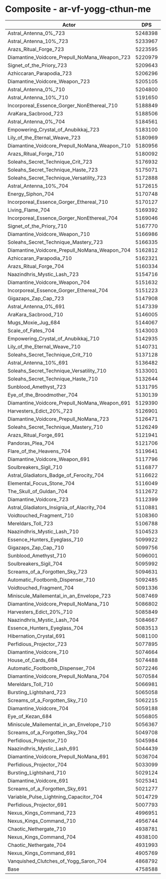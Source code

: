 # Composite - ar-vf-yogg-cthun-me
| Actor | DPS | Increase |
|---|:---:|:---:|
|Astral_Antenna_0%_723|5248398|10.29%|
|Astral_Antenna_10%_723|5233967|9.99%|
|Arazs_Ritual_Forge_723|5223595|9.77%|
|Diamantine_Voidcore_Prepull_NoMana_Weapon_723|5220979|9.72%|
|Signet_of_the_Priory_723|5209643|9.48%|
|Azhiccaran_Parapodia_723|5206296|9.41%|
|Diamantine_Voidcore_Weapon_723|5205105|9.38%|
|Astral_Antenna_0%_710|5204800|9.38%|
|Astral_Antenna_10%_710|5191650|9.10%|
|Incorporeal_Essence_Gorger_NonEthereal_710|5188849|9.04%|
|AraKara_Sacbrood_723|5188506|9.03%|
|Astral_Antenna_0%_704|5184561|8.95%|
|Empowering_Crystal_of_Anubikkaj_723|5183100|8.92%|
|Lily_of_the_Eternal_Weave_723|5180969|8.88%|
|Diamantine_Voidcore_Prepull_NoMana_Weapon_710|5180956|8.88%|
|Arazs_Ritual_Forge_710|5180092|8.86%|
|Soleahs_Secret_Technique_Crit_723|5176932|8.79%|
|Soleahs_Secret_Technique_Haste_723|5175071|8.75%|
|Soleahs_Secret_Technique_Versatility_723|5172888|8.71%|
|Astral_Antenna_10%_704|5172615|8.70%|
|Energy_Siphon_704|5170748|8.66%|
|Incorporeal_Essence_Gorger_Ethereal_710|5170127|8.65%|
|Living_Flame_704|5169392|8.63%|
|Incorporeal_Essence_Gorger_NonEthereal_704|5169046|8.63%|
|Signet_of_the_Priory_710|5167770|8.60%|
|Diamantine_Voidcore_Weapon_710|5166986|8.58%|
|Soleahs_Secret_Technique_Mastery_723|5166335|8.57%|
|Diamantine_Voidcore_Prepull_NoMana_Weapon_704|5162812|8.49%|
|Azhiccaran_Parapodia_710|5162321|8.48%|
|Arazs_Ritual_Forge_704|5160334|8.44%|
|Naazindhris_Mystic_Lash_723|5154716|8.32%|
|Diamantine_Voidcore_Weapon_704|5151632|8.26%|
|Incorporeal_Essence_Gorger_Ethereal_704|5151223|8.25%|
|Gigazaps_Zap_Cap_723|5147908|8.18%|
|Astral_Antenna_0%_691|5147339|8.17%|
|AraKara_Sacbrood_710|5146005|8.14%|
|Mugs_Moxie_Jug_684|5144067|8.10%|
|Scale_of_Fates_704|5143003|8.08%|
|Empowering_Crystal_of_Anubikkaj_710|5142935|8.08%|
|Lily_of_the_Eternal_Weave_710|5140731|8.03%|
|Soleahs_Secret_Technique_Crit_710|5137128|7.95%|
|Astral_Antenna_10%_691|5136482|7.94%|
|Soleahs_Secret_Technique_Versatility_710|5133001|7.87%|
|Soleahs_Secret_Technique_Haste_710|5132644|7.86%|
|Sunblood_Amethyst_723|5131795|7.84%|
|Eye_of_the_Broodmother_704|5130139|7.81%|
|Diamantine_Voidcore_Prepull_NoMana_Weapon_691|5129390|7.79%|
|Harvesters_Edict_20%_723|5126901|7.74%|
|Diamantine_Voidcore_Prepull_NoMana_723|5126471|7.73%|
|Soleahs_Secret_Technique_Mastery_710|5126249|7.73%|
|Arazs_Ritual_Forge_691|5121941|7.64%|
|Pandoras_Plea_704|5121706|7.63%|
|Flare_of_the_Heavens_704|5119641|7.59%|
|Diamantine_Voidcore_Weapon_691|5117796|7.55%|
|Soulbreakers_Sigil_710|5116877|7.53%|
|Astral_Gladiators_Badge_of_Ferocity_704|5116622|7.52%|
|Elemental_Focus_Stone_704|5116049|7.51%|
|The_Skull_of_Guldan_704|5112672|7.44%|
|Diamantine_Voidcore_723|5112399|7.44%|
|Astral_Gladiators_Insignia_of_Alacrity_704|5110881|7.40%|
|Voidtouched_Fragment_710|5108360|7.35%|
|Mereldars_Toll_723|5106788|7.32%|
|Naazindhris_Mystic_Lash_710|5104523|7.27%|
|Essence_Hunters_Eyeglass_710|5099922|7.17%|
|Gigazaps_Zap_Cap_710|5099756|7.17%|
|Sunblood_Amethyst_710|5096001|7.09%|
|Soulbreakers_Sigil_704|5095992|7.09%|
|Screams_of_a_Forgotten_Sky_723|5094631|7.06%|
|Automatic_Footbomb_Dispenser_710|5092485|7.02%|
|Voidtouched_Fragment_704|5091336|6.99%|
|Miniscule_Mailemental_in_an_Envelope_723|5087469|6.91%|
|Diamantine_Voidcore_Prepull_NoMana_710|5086802|6.90%|
|Harvesters_Edict_20%_710|5085849|6.88%|
|Naazindhris_Mystic_Lash_704|5084667|6.85%|
|Essence_Hunters_Eyeglass_704|5083513|6.83%|
|Hibernation_Crystal_691|5081100|6.78%|
|Perfidious_Projector_723|5077895|6.71%|
|Diamantine_Voidcore_710|5074664|6.64%|
|House_of_Cards_684|5074488|6.64%|
|Automatic_Footbomb_Dispenser_704|5072246|6.59%|
|Diamantine_Voidcore_Prepull_NoMana_704|5070584|6.56%|
|Mereldars_Toll_710|5066981|6.48%|
|Bursting_Lightshard_723|5065058|6.44%|
|Screams_of_a_Forgotten_Sky_710|5062215|6.38%|
|Diamantine_Voidcore_704|5059188|6.32%|
|Eye_of_Kezan_684|5056805|6.27%|
|Miniscule_Mailemental_in_an_Envelope_710|5056367|6.26%|
|Screams_of_a_Forgotten_Sky_704|5049708|6.12%|
|Perfidious_Projector_710|5045984|6.04%|
|Naazindhris_Mystic_Lash_691|5044439|6.01%|
|Diamantine_Voidcore_Prepull_NoMana_691|5036704|5.84%|
|Perfidious_Projector_704|5033099|5.77%|
|Bursting_Lightshard_710|5029124|5.69%|
|Diamantine_Voidcore_691|5025341|5.61%|
|Screams_of_a_Forgotten_Sky_691|5021277|5.52%|
|Variable_Pulse_Lightning_Capacitor_704|5014729|5.38%|
|Perfidious_Projector_691|5007793|5.24%|
|Nexus_Kings_Command_723|4996951|5.01%|
|Nexus_Kings_Command_710|4956744|4.16%|
|Chaotic_Nethergate_710|4938781|3.79%|
|Nexus_Kings_Command_704|4938100|3.77%|
|Chaotic_Nethergate_704|4931993|3.64%|
|Nexus_Kings_Command_691|4905769|3.09%|
|Vanquished_Clutches_of_Yogg_Saron_704|4868792|2.32%|
|Base|4758588|0.00%|
